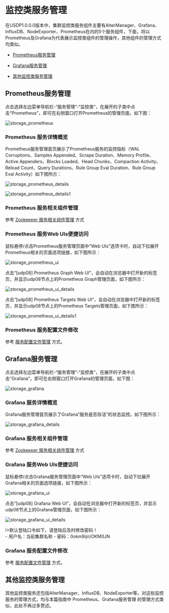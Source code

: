 # 监控类服务管理

在USDP1.0.0.0版本中，集群监控类服务组件主要有AlterManager、Grafana、InfluxDB、NodeExporter、Prometheus在内的5个服务组件，下面，将以Prometheus及Grafana为代表展示监控类组件的管理操作，其他组件的管理方式均类似。

- [Prometheus服务管理](/USDP/operate/service/monitor_kind?id=Prometheus服务管理)

- [Grafana服务管理](/USDP/operate/service/monitor_kind?id=Grafana服务管理)

- [其他监控类服务管理](/USDP/operate/service/monitor_kind?id=其他监控类服务管理)

## Prometheus服务管理

点击选择左边菜单导航栏-“服务管理”-“监控类”，在展开的子类中点击“Prometheus”，即可在右侧窗口打开Prometheus的管理页面，如下图：

![storage_prometheus](../../images/operate/service/monitor_kind/service_prometheus.png)

### Prometheus 服务详情概览

Prometheus服务管理首页展示了Prometheus服务的监控指标（WAL Corruptions、Samples Appended、Scrape Duration、Memory Profile、Active Appenders、Blocks Loaded、Head Chunks、Compaction Activity、Reload Count、Query Durations、Rule Group Eval Duration、Rule Group Eval Activity）如下图所示：

![storage_prometheus_details](../../images/operate/service/monitor_kind/service_prometheus_details.png)

![storage_prometheus_details1](../../images/operate/service/monitor_kind/service_prometheus_details1.png)

### Prometheus 服务相关组件管理

参考 [Zookeeper 服务相关组件管理](/USDP/operate/service/storage_kind?id=Zookeeper服务相关组件管理) 方式

### Prometheus 服务Web UIs便捷访问

鼠标悬停/点击Prometheus服务管理页面中“Web UIs”选项卡时，自动下拉展开Prometheus相关的页面选项链接，如下图所示：

![storage_prometheus_ui](../../images/operate/service/monitor_kind/service_prometheus_ui.png)

点击“[udp08] Prometheus Graph Web UI”，会自动在浏览器中打开新的标签页，并显示udp08节点上的Prometheus Graph管理页面，如下图所示：

![storage_prometheus_ui_details](../../images/operate/service/monitor_kind/service_prometheus_ui_details.png)

点击“[udp08] Prometheus Targets Web UI”，会自动在浏览器中打开新的标签页，并显示udp08节点上的Prometheus Targets管理页面，如下图所示：

![storage_prometheus_ui_details1](../../images/operate/service/monitor_kind/service_prometheus_ui_details1.png)

### Prometheus 服务配置文件修改

参考 [服务配置文件管理](/USDP/operate/service/service_configer_update?id=在USDP控制台中更改服务配置文件) 方式。

## Grafana服务管理

点击选择左边菜单导航栏-“服务管理”-“监控类”，在展开的子类中点击“Grafana”，即可在右侧窗口打开Grafana的管理页面，如下图：

![storage_grafana](../../images/operate/service/monitor_kind/service_grafana.png)

### Grafana 服务详情概览

Grafana服务管理首页展示了Grafana“服务是否存活”的状态监控。如下图所示：

![storage_grafana_details](../../images/operate/service/monitor_kind/service_grafana_details.png)

### Grafana 服务相关组件管理

参考 [Zookeeper 服务相关组件管理](/USDP/operate/service/storage_kind?id=Zookeeper服务相关组件管理) 方式

### Grafana 服务Web UIs便捷访问

鼠标悬停/点击Grafana服务管理页面中“Web UIs”选项卡时，自动下拉展开Grafana相关的页面选项链接，如下图所示：

![storage_grafana_ui](../../images/operate/service/monitor_kind/service_grafana_ui.png)

点击“[udp08] Grafana Web UI”，会自动在浏览器中打开新的标签页，并显示udp08节点上的Grafana管理页面，如下图所示：

![storage_grafana_ui_details](../../images/operate/service/monitor_kind/service_grafana_ui_details.png)

!>默认登陆口令如下，请登陆后及时修改密码！</br>- 用户名：当前集群名称         - 密码：0okm9ijn)OKM(IJN

### Grafana 服务配置文件修改

参考 [服务配置文件管理](/USDP/operate/service/service_configer_update?id=在USDP控制台中更改服务配置文件) 方式。

## 其他监控类服务管理

其他监控类服务还包括AlterManager、InfluxDB、NodeExporter等，对这些监控服务的管理方式，均与本篇指南中 Prometheus、Grafana服务管理 的管理方式类似，此处不再过多赘述。